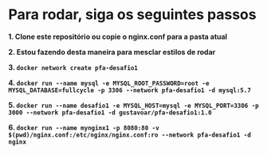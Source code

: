 # Para rodar, siga os seguintes passos

**1. Clone este repositório ou copie o nginx.conf para a pasta atual**

**2. Estou fazendo desta maneira para mesclar estilos de rodar**

**3. `docker network create pfa-desafio1`**

**4. `docker run --name mysql -e MYSQL_ROOT_PASSWORD=root -e MYSQL_DATABASE=fullcycle -p 3306 --network pfa-desafio1 -d mysql:5.7`**

**5. `docker run --name desafio1 -e MYSQL_HOST=mysql -e MYSQL_PORT=3306 -p 3000 --network pfa-desafio1 -d gustavoar/pfa-desafio1:1.0`**

**6. `docker run --name mynginx1 -p 8080:80 -v $(pwd)/nginx.conf:/etc/nginx/nginx.conf:ro --network pfa-desafio1 -d nginx`**
